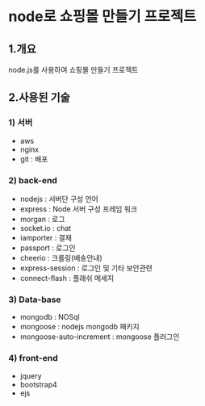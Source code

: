 # node로 쇼핑몰 만들기 프로젝트
## 1.개요
node.js를 사용하여 쇼핑몰 만들기 프로젝트

## 2.사용된 기술
### 1) 서버
- aws
- nginx
- git : 배포
### 2) back-end
- nodejs : 서버단 구성 언어
- express : Node 서버 구성 프레임 워크
- morgan : 로그
- socket.io : chat 
- iamporter : 결재
- passport : 로그인
- cheerio : 크롤링(배송안내)
- express-session : 로그인 및 기타 보안관련
- connect-flash : 플래쉬 메세지
### 3) Data-base
- mongodb : NOSql
- mongoose : nodejs mongodb 패키지 
- mongoose-auto-increment : mongoose 플러그인
### 4) front-end
- jquery 
- bootstrap4
- ejs


